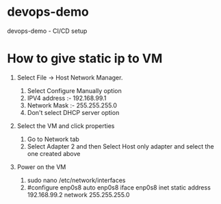 # devops-demo
devops-demo - CI/CD setup

# How to give static ip to VM

1) Select File -> Host Network Manager. 

    1) Select Configure Manually option
    2) IPV4 address :- 192.168.99.1
    3) Network Mask :- 255.255.255.0
    4) Don't select DHCP server option

2) Select the VM and click properties
    1) Go to Network tab
    2) Select Adapter 2 and then Select Host only adapter and select the one created above

3) Power on the VM
    1) sudo nano /etc/network/interfaces
    2) #configure enp0s8
        auto enp0s8
        iface enp0s8 inet static
          address 192.168.99.2
	         network 255.255.255.0
